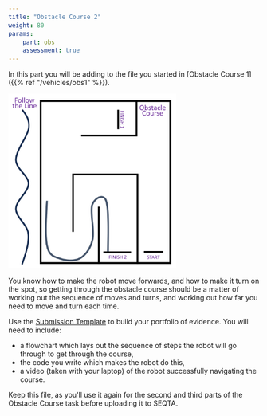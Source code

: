 ```yaml
---
title: "Obstacle Course 2"
weight: 80
params:
    part: obs
    assessment: true
---
```

In this part you will be adding to the file you started in [Obstacle Course 1]({{% ref "/vehicles/obs1" %}}).

<img src="obstacleCourse.jpg" alt="course map" style="max-height: 25em;">

You know how to make the robot move forwards, and how to make it turn on the spot, so getting through the obstacle course should be a matter of working out the sequence of moves and turns, and working out how far you need to move and turn each time.

Use the [Submission Template](ObstacleCourse.pptx) to build your portfolio of evidence. You will need to include:
- a flowchart which lays out the sequence of steps the robot will go through to get through the course,
- the code you write which makes the robot do this,
- a video (taken with your laptop) of the robot successfully navigating the course.

Keep this file, as you'll use it again for the second and third parts of the Obstacle Course task before uploading it to SEQTA.

